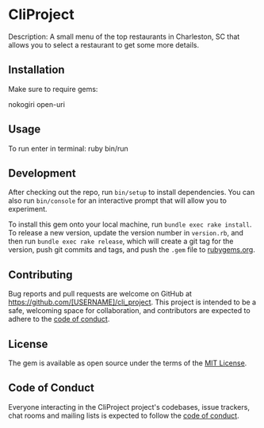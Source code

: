 # CliProject

Description: A small menu of the top restaurants in Charleston, SC that allows you to select a restaurant to get some more details.

## Installation

Make sure to require gems: 

nokogiri
open-uri

## Usage

To run enter in terminal: ruby bin/run

## Development

After checking out the repo, run `bin/setup` to install dependencies. You can also run `bin/console` for an interactive prompt that will allow you to experiment.

To install this gem onto your local machine, run `bundle exec rake install`. To release a new version, update the version number in `version.rb`, and then run `bundle exec rake release`, which will create a git tag for the version, push git commits and tags, and push the `.gem` file to [rubygems.org](https://rubygems.org).

## Contributing

Bug reports and pull requests are welcome on GitHub at https://github.com/[USERNAME]/cli_project. This project is intended to be a safe, welcoming space for collaboration, and contributors are expected to adhere to the [code of conduct](https://github.com/[USERNAME]/cli_project/blob/master/CODE_OF_CONDUCT.md).


## License

The gem is available as open source under the terms of the [MIT License](https://opensource.org/licenses/MIT).

## Code of Conduct

Everyone interacting in the CliProject project's codebases, issue trackers, chat rooms and mailing lists is expected to follow the [code of conduct](https://github.com/[USERNAME]/cli_project/blob/master/CODE_OF_CONDUCT.md).
